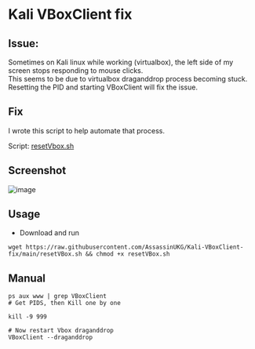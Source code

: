 # Kali VBoxClient fix

## Issue: 

Sometimes on Kali linux while working (virtualbox), the left side of my screen stops responding to mouse clicks.  
This seems to be due to virtualbox draganddrop process becoming stuck. 
Resetting the PID and starting VBoxClient will fix the issue. 

## Fix

I wrote this script to help automate that process.

Script: [resetVbox.sh](/resetVBox.sh)

## Screenshot

![image](https://user-images.githubusercontent.com/5285547/148550634-9366bc53-ec1e-4724-8777-0cbee0cb2cec.png)


## Usage

- Download and run
```
wget https://raw.githubusercontent.com/AssassinUKG/Kali-VBoxClient-fix/main/resetVBox.sh && chmod +x resetVBox.sh 
```

## Manual 

```
ps aux www | grep VBoxClient
# Get PIDS, then Kill one by one

kill -9 999

# Now restart Vbox draganddrop
VBoxClient --draganddrop
```
